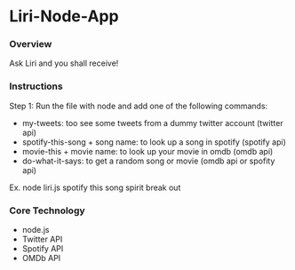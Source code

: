 # Liri-Node-App

### Overview

Ask Liri and you shall receive!

### Instructions

Step 1:
Run the file with node and add one of the following commands:

- my-tweets: too see some tweets from a dummy twitter account (twitter api)
- spotify-this-song + song name: to look up a song in spotify (spotify api)
- movie-this + movie name: to look up your movie in omdb (omdb api)
- do-what-it-says: to get a random song or movie (omdb api or spofity api)

Ex.
node liri.js spotify this song spirit break out

### Core Technology

- node.js
- Twitter API
- Spotify API
- OMDb API
